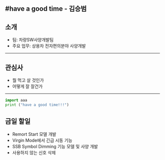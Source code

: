 #have a good time - 김승범 
---
## 소개
- 팀: 차량SW사양개발팀
- 주요 업무: 상용차 전자편의분야 사양개발
---
## 관심사
- 뭘 먹고 살 것인가
- 어떻게 잘 잘건가
---

```python
import aaa
print ("have a good time!!!")
```
## 금일 할일
- Remort Start 모델 개발
- Virgin Mode에서 긴급 시동 기능
- SSB Symbol Dimming 기능 모델 및 사양 개발
- 사용하지 않는 신호 삭제